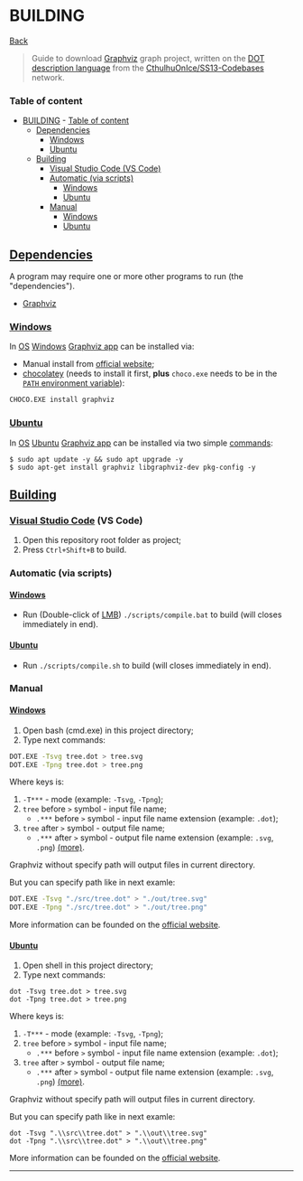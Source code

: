 
# BUILDING

[Back](../README.md)

> Guide to download [Graphviz](https://graphviz.org/) graph project, written on the [DOT description language](https://en.wikipedia.org/wiki/DOT_(graph_description_language)) from the [CthulhuOnIce/SS13-Codebases](https://github.com/CthulhuOnIce/SS13-Codebases) network.

### Table of content
- [BUILDING](#building)
		- [Table of content](#table-of-content)
	- [Dependencies](#dependencies)
		- [Windows](#windows)
		- [Ubuntu](#ubuntu)
	- [Building](#building-1)
		- [Visual Studio Code (VS Code)](#visual-studio-code-vs-code)
		- [Automatic (via scripts)](#automatic-via-scripts)
			- [Windows](#windows-1)
			- [Ubuntu](#ubuntu-1)
		- [Manual](#manual)
			- [Windows](#windows-2)
			- [Ubuntu](#ubuntu-2)


## [Dependencies](https://en.wikipedia.org/wiki/Dependency)

A program may require one or more other programs to run (the "dependencies").

 * [Graphviz](https://graphviz.org/)


### [Windows](https://www.microsoft.com/windows)

In [OS](https://en.wikipedia.org/wiki/Operating_system) [Windows](https://www.microsoft.com/windows) [Graphviz app](https://graphviz.org/) can be installed via:

 * Manual install from [official website](https://graphviz.org/download/);
 * [chocolatey](https://community.chocolatey.org/packages/Graphviz) (needs to install it first, **plus** `choco.exe` needs to be in the [`PATH` environment variable](https://en.wikipedia.org/wiki/PATH_(variable))):

```bash
CHOCO.EXE install graphviz
```


### [Ubuntu](https://ubuntu.com/)

In [OS](https://en.wikipedia.org/wiki/Operating_system) [Ubuntu](https://ubuntu.com/) [Graphviz app](https://graphviz.org/) can be installed via two simple [commands](https://en.wikipedia.org/wiki/Bash_(Unix_shell)):

```shell
$ sudo apt update -y && sudo apt upgrade -y
$ sudo apt-get install graphviz libgraphviz-dev pkg-config -y
```


## [Building](https://en.wikipedia.org/wiki/Software_build)

### [Visual Studio Code](https://code.visualstudio.com/) (VS Code)

 1. Open this repository root folder as project;
 1. Press `Ctrl+Shift+B` to build.

### Automatic (via scripts)

#### [Windows](https://www.microsoft.com/windows)

 * Run (Double-click of [LMB](https://en.wikipedia.org/wiki/LMB)) `./scripts/compile.bat` to build (will closes immediately in end).

#### [Ubuntu](https://ubuntu.com/)

 * Run `./scripts/compile.sh` to build (will closes immediately in end).

### Manual

#### [Windows](https://www.microsoft.com/windows)

 1. Open bash (cmd.exe) in this project directory;
 1. Type next commands:

```bash
DOT.EXE -Tsvg tree.dot > tree.svg
DOT.EXE -Tpng tree.dot > tree.png
```

Where keys is:
 1. `-T***` - mode (example: `-Tsvg`, `-Tpng`);
 1. `tree` before `>` symbol - input file name;
    * `.***` before `>` symbol - input file name extension (example: `.dot`);
 2. `tree` after `>` symbol - output file name;
    * `.***` after `>` symbol - output file name extension (example: `.svg`, `.png`) [(more)](https://graphviz.org/docs/outputs/).

Graphviz without specify path will output files in current directory.

But you can specify path like in next examle:

```bash
DOT.EXE -Tsvg "./src/tree.dot" > "./out/tree.svg"
DOT.EXE -Tpng "./src/tree.dot" > "./out/tree.png"
```

More information can be founded on the [official website](https://graphviz.org/doc/info/command.html).

#### [Ubuntu](https://ubuntu.com/)

 1. Open shell in this project directory;
 1. Type next commands:

```shell
dot -Tsvg tree.dot > tree.svg
dot -Tpng tree.dot > tree.png
```

Where keys is:
 1. `-T***` - mode (example: `-Tsvg`, `-Tpng`);
 1. `tree` before `>` symbol - input file name;
    * `.***` before `>` symbol - input file name extension (example: `.dot`);
 2. `tree` after `>` symbol - output file name;
    * `.***` after `>` symbol - output file name extension (example: `.svg`, `.png`) [(more)](https://graphviz.org/docs/outputs/).

Graphviz without specify path will output files in current directory.

But you can specify path like in next examle:

```shell
dot -Tsvg ".\\src\\tree.dot" > ".\\out\\tree.svg"
dot -Tpng ".\\src\\tree.dot" > ".\\out\\tree.png"
```

More information can be founded on the [official website](https://graphviz.org/doc/info/command.html).

---

